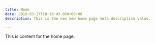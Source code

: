 ```yaml
---
title: Home
date: 2019-03-17T18:18:43.000+00:00
description: This is the new new home page meta description value.

---
```

This is content for the home page.